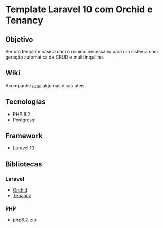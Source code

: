 # Template Laravel 10 com Orchid e Tenancy

## Objetivo

Ser um template básico com o mínimo necessário para um sistema com geração automática de CRUD e multi inquilino.

## Wiki

Acompanhe [aqui](https://github.com/adevsaga/laravel10-orchid-tenancy/wiki) algumas dicas úteis

## Tecnologias

- PHP 8.2
- Postgresql

## Framework

- Laravel 10

## Bibliotecas

### Laravel
- [Orchid](https://orchid.software/)
- [Tenancy](https://tenancyforlaravel.com/)

### PHP

- php8.2-zip